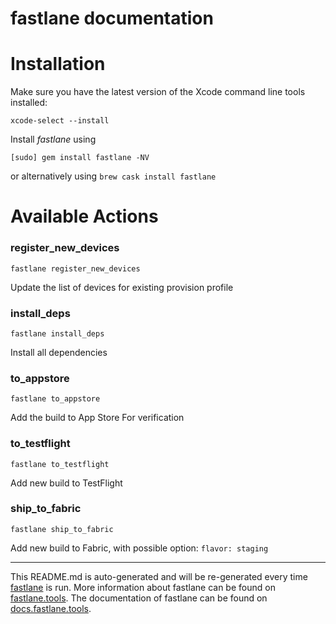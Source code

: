fastlane documentation
================
# Installation

Make sure you have the latest version of the Xcode command line tools installed:

```
xcode-select --install
```

Install _fastlane_ using
```
[sudo] gem install fastlane -NV
```
or alternatively using `brew cask install fastlane`

# Available Actions
### register_new_devices
```
fastlane register_new_devices
```
Update the list of devices for existing provision profile
### install_deps
```
fastlane install_deps
```
Install all dependencies
### to_appstore
```
fastlane to_appstore
```
Add the build to App Store For verification
### to_testflight
```
fastlane to_testflight
```
Add new build to TestFlight
### ship_to_fabric
```
fastlane ship_to_fabric
```
Add new build to Fabric, with possible option: `flavor: staging`

----

This README.md is auto-generated and will be re-generated every time [fastlane](https://fastlane.tools) is run.
More information about fastlane can be found on [fastlane.tools](https://fastlane.tools).
The documentation of fastlane can be found on [docs.fastlane.tools](https://docs.fastlane.tools).
